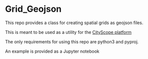
# Grid_Geojson

This repo provides a class for creating spatial grids as geojson files. 

This is meant to be used as a utility for the [CityScope platform](https://github.com/CityScope)

The only requirements for using this repo are python3 and pyproj.

An example is provided as a Jupyter notebook
